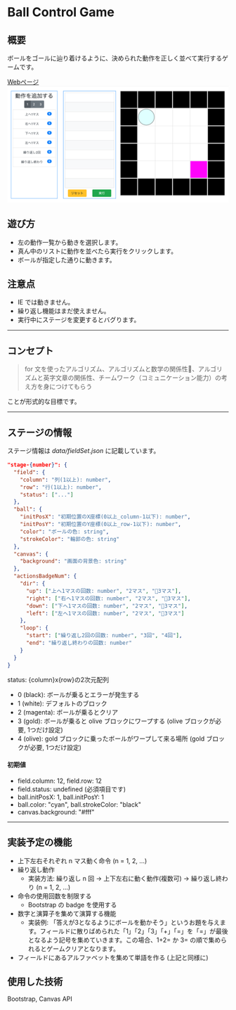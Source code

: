 # Ball Control Game

## 概要
ボールをゴールに辿り着けるように、決められた動作を正しく並べて実行するゲームです。

[Webページ ![](img/gameDisplay.png)](https://yunemk.github.io/Ball-Control-Game/)

## 遊び方
* 左の動作一覧から動きを選択します。
* 真ん中のリストに動作を並べたら実行をクリックします。
* ボールが指定した通りに動きます。

## 注意点
* IE では動きません。
* 繰り返し機能はまだ使えません。
* 実行中にステージを変更するとバグります。

---
## コンセプト

>for 文を使ったアルゴリズム、アルゴリズムと数学の関係性、アルゴリズムと英字文章の関係性、チームワーク（コミュニケーション能力）の考え方を身につけてもらう

ことが形式的な目標です。

---
## ステージの情報
ステージ情報は *data/fieldSet.json* に記載しています。
```json
"stage-{number}": {
  "field": {
    "column": "列(1以上): number",
    "row": "行(1以上): number",
    "status": ["..."]
  },
  "ball": {
    "initPosX": "初期位置のX座標(0以上_column-1以下): number",
    "initPosY": "初期位置のY座標(0以上_row-1以下): number",
    "color": "ボールの色: string",
    "strokeColor": "輪郭の色: string"
  },
  "canvas": {
    "background": "画面の背景色: string"
  },
  "actionsBadgeNum": {
    "dir": {
      "up": ["上へ1マスの回数: number", "2マス", "3マス"],
      "right": ["右へ1マスの回数: number", "2マス", "3マス"],
      "down": ["下へ1マスの回数: number", "2マス", "3マス"],
      "left": ["左へ1マスの回数: number", "2マス", "3マス"]
    },
    "loop": {
      "start": ["繰り返し2回の回数: number", "3回", "4回"],
      "end": "繰り返し終わりの回数: number"
    }
  }
}
```
status: {column}x{row}の2次元配列
  * 0 (black): ボールが乗るとエラーが発生する
  * 1 (white): デフォルトのブロック
  * 2 (magenta): ボールが乗るとクリア
  * 3 (gold): ボールが乗ると olive ブロックにワープする (olive ブロックが必要, 1つだけ設定)
  * 4 (olive): gold ブロックに乗ったボールがワープして来る場所 (gold ブロックが必要, 1つだけ設定)

#### 初期値
* field.column: 12, field.row: 12
* field.status: undefined (必須項目です)
* ball.initPosX: 1, ball.initPosY: 1
* ball.color: "cyan", ball.strokeColor: "black"
* canvas.background: "#fff"

---

## 実装予定の機能
* 上下左右それぞれ n マス動く命令 (n = 1, 2, ...)
* 繰り返し動作
  * 実装方法: 繰り返し n 回 -> 上下左右に動く動作(複数可) -> 繰り返し終わり (n = 1, 2, ...)
* 命令の使用回数を制限する
  * Bootstrap の badge を使用する
* 数字と演算子を集めて演算する機能
  * 実装例: 「答えが3となるようにボールを動かそう」というお題を与えます。フィールドに散りばめられた「1」「2」「3」「+」「=」を「=」が最後となるよう記号を集めていきます。この場合、1+2= か 3= の順で集められるとゲームクリアとなります。
* フィールドにあるアルファベットを集めて単語を作る (上記と同様に)

## 使用した技術
Bootstrap, Canvas API
